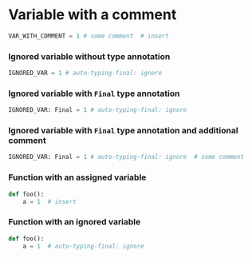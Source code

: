 # Variable with a comment
```python
VAR_WITH_COMMENT = 1 # some comment  # insert
```

### Ignored variable without type annotation
```python
IGNORED_VAR = 1 # auto-typing-final: ignore
```

### Ignored variable with `Final` type annotation
```python
IGNORED_VAR: Final = 1 # auto-typing-final: ignore
```

### Ignored variable with `Final` type annotation and additional comment
```python
IGNORED_VAR: Final = 1 # auto-typing-final: ignore  # some comment
```

### Function with an assigned variable
```python
def foo():
    a = 1  # insert
```

### Function with an ignored variable
```python
def foo():
    a = 1  # auto-typing-final: ignore
```
